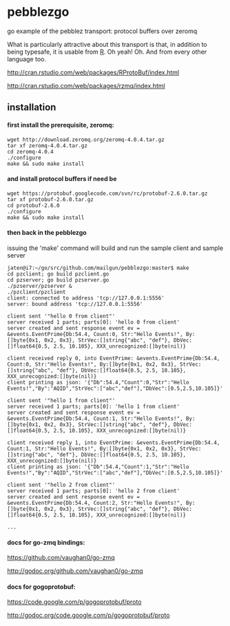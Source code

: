 pebblezgo
=========

go example of the pebblez transport: protocol buffers over zeromq 

What is particularly attractive about this transport is that, in addition to being typesafe, it is usable from [R](http://www.r-project.org/). Oh yeah! Oh. And from every other language too.

http://cran.rstudio.com/web/packages/RProtoBuf/index.html

http://cran.rstudio.com/web/packages/rzmq/index.html


installation
-----------

#### first install the prerequisite, zeromq:
~~~
wget http://download.zeromq.org/zeromq-4.0.4.tar.gz
tar xf zeromq-4.0.4.tar.gz
cd zeromq-4.0.4
./configure
make && sudo make install
~~~

#### and install protocol buffers if need be
~~~
wget https://protobuf.googlecode.com/svn/rc/protobuf-2.6.0.tar.gz
tar xf protobuf-2.6.0.tar.gz
cd protobuf-2.6.0
./configure
make && sudo make install
~~~

#### then back in the pebblezgo
issuing the 'make' command will build and run the sample client and sample server
~~~
jaten@i7:~/go/src/github.com/mailgun/pebblezgo:master$ make
cd pzclient; go build pzclient.go
cd pzserver; go build pzserver.go
./pzserver/pzserver &
./pzclient/pzclient
client: connected to address 'tcp://127.0.0.1:5556'
server: bound address 'tcp://127.0.0.1:5556'

client sent '"hello 0 from client"'
server received 1 parts; parts[0]: 'hello 0 from client'
server created and sent response event ev = &events.EventPrime{Db:54.4, Count:0, Str:"Hello Events!", By:[]byte{0x1, 0x2, 0x3}, StrVec:[]string{"abc", "def"}, DbVec:[]float64{0.5, 2.5, 10.105}, XXX_unrecognized:[]byte(nil)}

client received reply 0, into EventPrime: &events.EventPrime{Db:54.4, Count:0, Str:"Hello Events!", By:[]byte{0x1, 0x2, 0x3}, StrVec:[]string{"abc", "def"}, DbVec:[]float64{0.5, 2.5, 10.105}, XXX_unrecognized:[]byte(nil)}
client printing as json: '{"Db":54.4,"Count":0,"Str":"Hello Events!","By":"AQID","StrVec":["abc","def"],"DbVec":[0.5,2.5,10.105]}'

client sent '"hello 1 from client"'
server received 1 parts; parts[0]: 'hello 1 from client'
server created and sent response event ev = &events.EventPrime{Db:54.4, Count:1, Str:"Hello Events!", By:[]byte{0x1, 0x2, 0x3}, StrVec:[]string{"abc", "def"}, DbVec:[]float64{0.5, 2.5, 10.105}, XXX_unrecognized:[]byte(nil)}

client received reply 1, into EventPrime: &events.EventPrime{Db:54.4, Count:1, Str:"Hello Events!", By:[]byte{0x1, 0x2, 0x3}, StrVec:[]string{"abc", "def"}, DbVec:[]float64{0.5, 2.5, 10.105}, XXX_unrecognized:[]byte(nil)}
client printing as json: '{"Db":54.4,"Count":1,"Str":"Hello Events!","By":"AQID","StrVec":["abc","def"],"DbVec":[0.5,2.5,10.105]}'

client sent '"hello 2 from client"'
server received 1 parts; parts[0]: 'hello 2 from client'
server created and sent response event ev = &events.EventPrime{Db:54.4, Count:2, Str:"Hello Events!", By:[]byte{0x1, 0x2, 0x3}, StrVec:[]string{"abc", "def"}, DbVec:[]float64{0.5, 2.5, 10.105}, XXX_unrecognized:[]byte(nil)}

...

~~~

#### docs for go-zmq bindings:
https://github.com/vaughan0/go-zmq

http://godoc.org/github.com/vaughan0/go-zmq

#### docs for gogoprotobuf:
https://code.google.com/p/gogoprotobuf/proto

http://godoc.org/code.google.com/p/gogoprotobuf/proto
